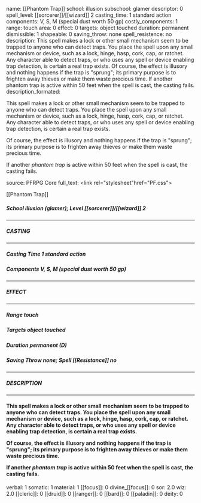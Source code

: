 name: [[Phantom Trap]]
school: illusion
subschool: glamer
descriptor: 0
spell_level: [[sorcerer]]/[[wizard]] 2
casting_time: 1 standard action
components: V, S, M (special dust worth 50 gp)
costly_components: 1
range: touch
area: 0
effect: 0
targets: object touched
duration: permanent
dismissible: 1
shapeable: 0
saving_throw: none
spell_resistence: no
description: This spell makes a lock or other small mechanism seem to be trapped to anyone who can detect traps. You place the spell upon any small mechanism or device, such as a lock, hinge, hasp, cork, cap, or ratchet. Any character able to detect traps, or who uses any spell or device enabling trap detection, is certain a real trap exists.  Of course, the effect is illusory and nothing happens if the trap is "sprung"; its primary purpose is to frighten away thieves or make them waste precious time.  If another phantom trap is active within 50 feet when the spell is cast, the casting fails.
description_formated: <p>This spell makes a lock or other small mechanism seem to be trapped to anyone who can detect traps. You place the spell upon any small mechanism or device, such as a lock, hinge, hasp, cork, cap, or ratchet. Any character able to detect traps, or who uses any spell or device enabling trap detection, is certain a real trap exists.</p><p>Of course, the effect is illusory and nothing happens if the trap is "sprung"; its primary purpose is to frighten away thieves or make them waste precious time.</p><p>If another <i>phantom trap</i> is active within 50 feet when the spell is cast, the casting fails.</p>
source: PFRPG Core
full_text: <link rel="stylesheet"href="PF.css"><div class="heading"><p class="alignleft">[[Phantom Trap]]</p><div style="clear: both;"></div></div><div><h5><b>School </b>illusion (glamer); <b>Level </b>[[sorcerer]]/[[wizard]] 2</h5></div><hr/><div><h5><b>CASTING</b></h5></div><hr/><div><h5><b>Casting Time </b>1 standard action</h5><h5><b>Components </b>V, S, M (special dust worth 50 gp)</h5></div><hr/><div><h5><b>EFFECT</b></h5></div><hr/><div><h5><b>Range </b>touch</h5><h5><b>Targets </b>object touched</h5><h5><b>Duration </b>permanent (D)</h5><h5><b>Saving Throw </b>none; <b>Spell [[Resistance]] </b>no</h5></div><hr/><div><h5><b>DESCRIPTION</b></h5></div><hr/><div><h4><p>This spell makes a lock or other small mechanism seem to be trapped to anyone who can detect traps. You place the spell upon any small mechanism or device, such as a lock, hinge, hasp, cork, cap, or ratchet. Any character able to detect traps, or who uses any spell or device enabling trap detection, is certain a real trap exists.</p><p>Of course, the effect is illusory and nothing happens if the trap is "sprung"; its primary purpose is to frighten away thieves or make them waste precious time.</p><p>If another <i>phantom trap</i> is active within 50 feet when the spell is cast, the casting fails.</p></h4></div>
verbal: 1
somatic: 1
material: 1
[[focus]]: 0
divine_[[focus]]: 0
sor: 2.0
wiz: 2.0
[[cleric]]: 0
[[druid]]: 0
[[ranger]]: 0
[[bard]]: 0
[[paladin]]: 0
deity: 0
